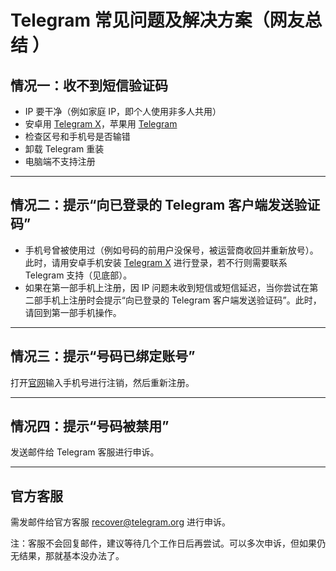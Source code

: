 # Telegram 常见问题及解决方案（网友总结 ）

## 情况一：收不到短信验证码

- IP 要干净（例如家庭 IP，即个人使用非多人共用）
- 安卓用 [Telegram X](https://play.google.com/store/apps/details?id=org.thunderdog.challegram)，苹果用 [Telegram](https://apps.apple.com/us/app/telegram-messenger/id686449807)
- 检查区号和手机号是否输错
- 卸载 Telegram 重装
- 电脑端不支持注册

---

## 情况二：提示“向已登录的 Telegram 客户端发送验证码”

- 手机号曾被使用过（例如号码的前用户没保号，被运营商收回并重新放号）。此时，请用安卓手机安装 [Telegram X](https://play.google.com/store/apps/details?id=org.thunderdog.challegram) 进行登录，若不行则需要联系 Telegram 支持（见底部）。
- 如果在第一部手机上注册，因 IP 问题未收到短信或短信延迟，当你尝试在第二部手机上注册时会提示“向已登录的 Telegram 客户端发送验证码”。此时，请回到第一部手机操作。

---

## 情况三：提示“号码已绑定账号”

打开[官网](https://my.telegram.org/auth?to=delete)输入手机号进行注销，然后重新注册。

---

## 情况四：提示“号码被禁用”

发送邮件给 Telegram 客服进行申诉。

---

## 官方客服

需发邮件给官方客服 recover@telegram.org 进行申诉。

注：客服不会回复邮件，建议等待几个工作日后再尝试。可以多次申诉，但如果仍无结果，那就基本没办法了。
